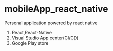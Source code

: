 # mobileApp_react_native
Personal application powered by react native

 1. React,React-Native
 2. Visual Studio App center(CI/CD)
 3. Google Play store
